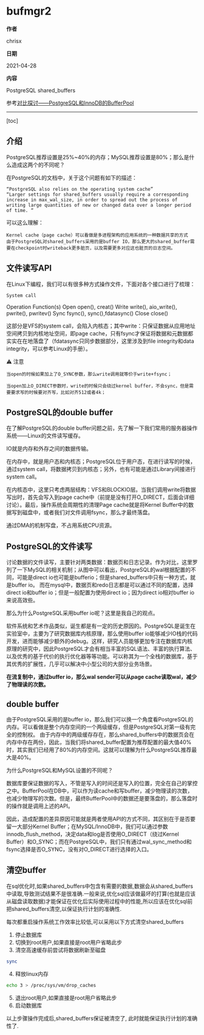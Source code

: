 # bufmgr2

**作者**

chrisx

**日期**

2021-04-28

**内容**

PostgreSQL shared_buffers

参考[对比探讨——PostgreSQL和InnoDB的BufferPool](http://liuyangming.tech/10-2019/INNODB-vs-PgSQL-buffer.html)

----

[toc]

## 介绍

PostgreSQL推荐设置是25%~40%的内存；MySQL推荐设置是80%；那么是什么造成这两个的不同呢？

在PostgreSQL的文档中，关于这个问题有如下的描述：

    “PostgreSQL also relies on the operating system cache”
    “Larger settings for shared_buffers usually require a corresponding increase in max_wal_size, in order to spread out the process of writing large quantities of new or changed data over a longer period of time. “

可以这么理解：

    Kernel cache（page cache）可以看做是多进程架构的应用系统的一种数据共享的方式
    由于PostgreSQL对shared_buffers采用的是buffer IO，那么更大的shared_buffer需要在checkpoint时writeback更多脏页，以及需要更多对应这也脏页的日志空间。

## 文件读写API

在Linux下编程，我们可以有很多种方式操作文件，下面对各个接口进行了梳理：

    System call

Operation	Function(s)
Open	open(), creat()
Write	write(), aio_write(), pwrite(), pwritev()
Sync	fsync(), sync(),fdatasync()
Close	close()

这部分是VFS的system call，会陷入内核态；其中write：只保证数据从应用地址空间拷贝到内核地址空间，即page cache，只有fsync才保证将数据和元数据都实实在在地落盘了（fdatasync只同步数据部分，这里涉及到file integrity和data integrity，可以参考Linux的手册）。

:warning: 注意

    当open的时候如果加上了O_SYNC参数，那么write调用就等价于write+fsync；

    当open加上O_DIRECT参数时，write的时候只会绕过kernel buffer，不会sync，但是需要要求写的时候要对齐写，比如对齐512或者4k；

## PostgreSQL的double buffer

在了解PostgreSQL的double buffer问题之前，先了解一下我们常用的服务器操作系统——Linux的文件读写缓存。

IO就是内存和外存之间的数据传输。

在内存中，就是用户态和内核态；PostgreSQL位于用户态，在进行读写的时候，通过system call，将数据拷贝到内核态；另外，也有可能是通过Library间接进行system call。

在内核态中，这里只考虑两层结构：VFS和BLOCKIO层。当我们调用write将数据写出时，首先会写入到page cache中（前提是没有打开O_DIRECT，后面会详细讨论）。最后，操作系统会周期性的清理Page cache就是将Kernel Buffer中的数据写到磁盘中，或者我们对文件调用fsync，那么才最终落盘。

通过DMA的机制写盘，不占用系统CPU资源。

## PostgreSQL的文件读写

讨论数据的文件读写，主要针对两类数据：数据页和日志记录。作为对比，这里罗列了一下MySQL的相关机制；从图中可以看出，PostgreSQL的wal根据配置的不同，可能是direct io也可能是bufferio；但是shared_buffers中只有一种方式，就是buffer io。
而在mysql中，数据页和redo日志都是可以通过不同的配置，选择direct io和buffer io；但是一般配置为使用direct io；因为direct io相对buffer io来说高效些。

那么为什么PostgreSQL采用buffer io呢？这里是我自己的观点。

软件系统和艺术作品类似，诞生都是有一定的历史原因的。PostgreSQL是诞生在实验室中，主要为了研究数据库内核原理，那么使用buffer io能够减少IO栈的代码开发，进而能够减少额外的debug。这样，研究人员能够更加专注在数据库内核原理的研究中，因此PostgreSQL才会有相当丰富的SQL语法、丰富的执行算法、以及优秀的基于代价的执行优化器等等功能。可以称其为一个全栈的数据库，基于其优秀的扩展性，几乎可以解决中小型公司的大部分业务场景。

**在流复制中，通过buffer io，那么wal sender可以从page cache读取wal，减少了物理读的次数。**

## double buffer

由于PostgreSQL采用的是buffer io，那么我们可以换一个角度看PostgreSQL的内存。可以看做是整个内存空间的一个两级缓存，但是PostgreSQL对第一级有完全的控制权。
由于内存中的两级缓存存在，那么shared_buffers中的数据页会在内存中存在两份，因此，当我们将shared_buffer配置为推荐配置的最大值40%时，其实我们已经用了80%的内存空间。这就可以理解为什么PostgreSQL推荐最大是40%。

为什么PostgreSQL和MySQL设置的不同呢？

数据库要保证数据的写入，不管是写入的时间还是写入的位置，完全在自己的掌控之中。BufferPool在DB中，可以作为读cache和写buffer，减少物理读的次数，也减少物理写的次数。但是，最终BufferPool中的数据还是要落盘的，那么落盘时的操作就是调用上述的API。

因此，造成配置的差异原因可能就是两者使用API的方式不同，其区别在于是否要留一大部分Kernel Buffer；在MySQL/InnoDB中，我们可以通过参数innodb_flush_method，决定data和log是否使用O_DIRECT（绕过Kernel Buffer）和O_SYNC；而在PostgreSQL中，我们只有通过wal_sync_method和fsync选择是否O_SYNC，没有对O_DIRECT进行选择的入口。

## 清空buffer

在sql优化时,如果shared_buffers中包含有需要的数据,数据会从shared_buffers中读取,导致测试结果不是很准确.一般来说,优化sql应该做最坏的打算(也就是应该从磁盘读取数据)才能保证在优化后实际使用过程中的性能,所以应该在优化sql前把shared_buffers清空,以保证执行计划的准确性.

每次都重启操作系统工作效率比较低,可以采用以下方式清空shared_buffers

1. 停止数据库
2. 切换到root用户,如果直接是root用户省略此步
3. 清空高速缓存前尝试将数据刷新至磁盘

```sh
sync
```

4. 释放linux内存

```sh
echo 3 > /proc/sys/vm/drop_caches
```

5. 退出root用户,如果直接是root用户省略此步
6. 启动数据库

以上步骤操作完成后,shared_buffers保证被清空了, 此时就能保证执行计划的准确性了.